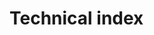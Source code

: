 # Technical index

<script>
window.location.href = "https://wiki.luatos.org/iotpower/cc/tech.html";
</script>
